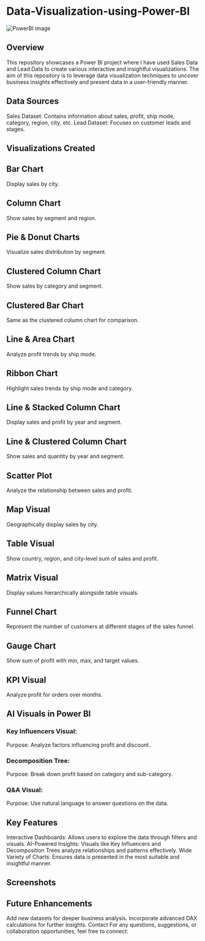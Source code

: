 # Data-Visualization-using-Power-BI

![PowerBI image](https://github.com/user-attachments/assets/0959bbc9-746a-4d19-8395-4571c976c6d1)

## Overview
This repository showcases a Power BI project where I have used Sales Data and Lead Data to create various interactive and insightful visualizations. The aim of this repository is to leverage data visualization techniques to uncover business insights effectively and present data in a user-friendly manner.

## Data Sources
Sales Dataset: Contains information about sales, profit, ship mode, category, region, city, etc.
Lead Dataset: Focuses on customer leads and stages.

## Visualizations Created

## Bar Chart
Display sales by city.

## Column Chart
Show sales by segment and region.

## Pie & Donut Charts
Visualize sales distribution by segment.

## Clustered Column Chart
Show sales by category and segment.

## Clustered Bar Chart
Same as the clustered column chart for comparison.

## Line & Area Chart
Analyze profit trends by ship mode.

## Ribbon Chart
Highlight sales trends by ship mode and category.

## Line & Stacked Column Chart
Display sales and profit by year and segment.

## Line & Clustered Column Chart
Show sales and quantity by year and segment.

## Scatter Plot
Analyze the relationship between sales and profit.

## Map Visual
Geographically display sales by city.

## Table Visual
Show country, region, and city-level sum of sales and profit.

## Matrix Visual
Display values hierarchically alongside table visuals.

## Funnel Chart
Represent the number of customers at different stages of the sales funnel.

## Gauge Chart
Show sum of profit with min, max, and target values.

## KPI Visual
Analyze profit for orders over months.

## AI Visuals in Power BI

### Key Influencers Visual:
Purpose: Analyze factors influencing profit and discount.

### Decomposition Tree:
Purpose: Break down profit based on category and sub-category.

### Q&A Visual:
Purpose: Use natural language to answer questions on the data.

## Key Features
Interactive Dashboards: Allows users to explore the data through filters and visuals.
AI-Powered Insights: Visuals like Key Influencers and Decomposition Trees analyze relationships and patterns effectively.
Wide Variety of Charts: Ensures data is presented in the most suitable and insightful manner.

## Screenshots


## Future Enhancements
Add new datasets for deeper business analysis.
Incorporate advanced DAX calculations for further insights.
Contact
For any questions, suggestions, or collaboration opportunities, feel free to connect:
